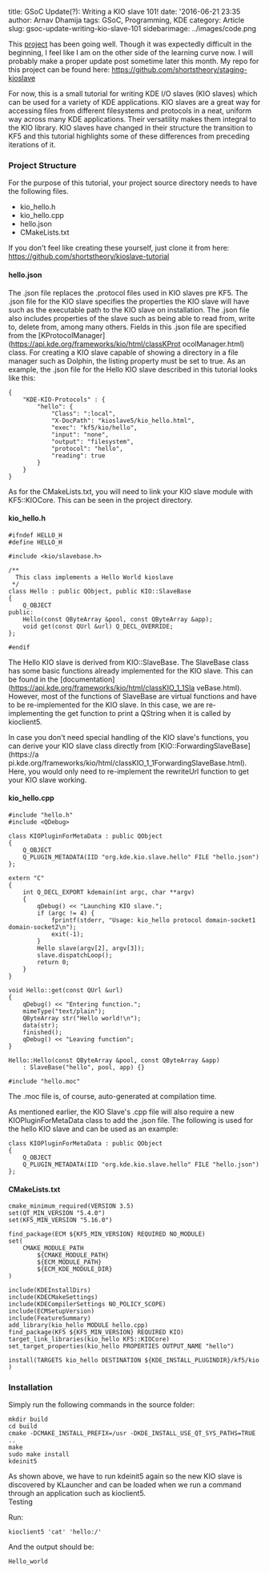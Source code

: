 title: GSoC Update(?): Writing a KIO slave 101!
date: '2016-06-21 23:35
author: Arnav Dhamija
tags: GSoC, Programming, KDE
category: Article
slug: gsoc-update-writing-kio-slave-101
sidebarimage: ../images/code.png

This [project](https://summerofcode.withgoogle.com/projects/#5979393230897152)
has been going well. Though it was expectedly difficult in the beginning, I
feel like I am on the other side of the learning curve now. I will probably
make a proper update post sometime later this month. My repo for this project
can be found here: <https://github.com/shortstheory/staging-kioslave>

For now, this is a small tutorial for writing KDE I/O slaves (KIO slaves)
which can be used for a variety of KDE applications. KIO slaves are a great
way for accessing files from different filesystems and protocols in a neat,
uniform way across many KDE applications. Their versatility makes them
integral to the KIO library. KIO slaves have changed in their structure the
transition to KF5 and this tutorial highlights some of these differences from
preceding iterations of it.

### Project Structure

For the purpose of this tutorial, your project source directory needs to have
the following files.

  * kio_hello.h
  * kio_hello.cpp
  * hello.json
  * CMakeLists.txt

If you don't feel like creating these yourself, just clone it from here:
<https://github.com/shortstheory/kioslave-tutorial>

#### hello.json

The .json file replaces the .protocol files used in KIO slaves pre KF5. The
.json file for the KIO slave specifies the properties the KIO slave will have
such as the executable path to the KIO slave on installation. The .json file
also includes properties of the slave such as being able to read from, write
to, delete from, among many others. Fields in this .json file are specified
from the [KProtocolManager](https://api.kde.org/frameworks/kio/html/classKProt
ocolManager.html) class. For creating a KIO slave capable of showing a
directory in a file manager such as Dolphin, the listing property must be set
to true. As an example, the .json file for the Hello KIO slave described in
this tutorial looks like this:  

```
{  
    "KDE-KIO-Protocols" : {   
        "hello": {   
            "Class": ":local",   
            "X-DocPath": "kioslave5/kio_hello.html",   
            "exec": "kf5/kio/hello",   
            "input": "none",   
            "output": "filesystem",   
            "protocol": "hello",   
            "reading": true   
        }   
    }   
}  
```

As for the CMakeLists.txt, you will need to link your KIO slave module with
KF5::KIOCore. This can be seen in the project directory.  


#### kio_hello.h

```
#ifndef HELLO_H  
#define HELLO_H  

#include <kio/slavebase.h>  

/**  
  This class implements a Hello World kioslave  
 */   
class Hello : public QObject, public KIO::SlaveBase  
{  
    Q_OBJECT   
public:  
    Hello(const QByteArray &pool, const QByteArray &app);   
    void get(const QUrl &url) Q_DECL_OVERRIDE;   
};  

#endif  
```

The Hello KIO slave is derived from KIO::SlaveBase. The SlaveBase class has
some basic functions already implemented for the KIO slave. This can be found
in the [documentation](https://api.kde.org/frameworks/kio/html/classKIO_1_1Sla
veBase.html). However, most of the functions of SlaveBase are virtual
functions and have to be re-implemented for the KIO slave. In this case, we
are re-implementing the get function to print a QString when it is called by
kioclient5.  

In case you don't need special handling of the KIO slave's functions, you can
derive your KIO slave class directly from [KIO::ForwardingSlaveBase](https://a
pi.kde.org/frameworks/kio/html/classKIO_1_1ForwardingSlaveBase.html). Here,
you would only need to re-implement the rewriteUrl function to get your KIO
slave working.  


#### kio_hello.cpp

```
#include "hello.h"  
#include <QDebug>  

class KIOPluginForMetaData : public QObject  
{  
    Q_OBJECT   
    Q_PLUGIN_METADATA(IID "org.kde.kio.slave.hello" FILE "hello.json")   
};  

extern "C"  
{  
    int Q_DECL_EXPORT kdemain(int argc, char **argv)   
    {   
        qDebug() << "Launching KIO slave.";   
        if (argc != 4) {   
            fprintf(stderr, "Usage: kio_hello protocol domain-socket1 domain-socket2\n");   
            exit(-1);   
        }   
        Hello slave(argv[2], argv[3]);   
        slave.dispatchLoop();   
        return 0;   
    }   
}  

void Hello::get(const QUrl &url)  
{  
    qDebug() << "Entering function.";   
    mimeType("text/plain");   
    QByteArray str("Hello world!\n");   
    data(str);   
    finished();   
    qDebug() << "Leaving function";   
}  

Hello::Hello(const QByteArray &pool, const QByteArray &app)  
    : SlaveBase("hello", pool, app) {}   

#include "hello.moc"  
```

The .moc file is, of course, auto-generated at compilation time.  

As mentioned earlier, the KIO Slave's .cpp file will also require a new
KIOPluginForMetaData class to add the .json file. The following is used for
the hello KIO slave and can be used as an example:  

```
class KIOPluginForMetaData : public QObject  
{  
    Q_OBJECT   
    Q_PLUGIN_METADATA(IID "org.kde.kio.slave.hello" FILE "hello.json")   
};  
```

#### CMakeLists.txt

```
cmake_minimum_required(VERSION 3.5)  
set(QT_MIN_VERSION "5.4.0")  
set(KF5_MIN_VERSION "5.16.0")  

find_package(ECM ${KF5_MIN_VERSION} REQUIRED NO_MODULE)  
set(  
    CMAKE_MODULE_PATH   
        ${CMAKE_MODULE_PATH}   
        ${ECM_MODULE_PATH}   
        ${ECM_KDE_MODULE_DIR}   
)  

include(KDEInstallDirs)  
include(KDECMakeSettings)  
include(KDECompilerSettings NO_POLICY_SCOPE)  
include(ECMSetupVersion)  
include(FeatureSummary)  
add_library(kio_hello MODULE hello.cpp)  
find_package(KF5 ${KF5_MIN_VERSION} REQUIRED KIO)  
target_link_libraries(kio_hello KF5::KIOCore)  
set_target_properties(kio_hello PROPERTIES OUTPUT_NAME "hello")  

install(TARGETS kio_hello DESTINATION ${KDE_INSTALL_PLUGINDIR}/kf5/kio )  
```

### Installation

Simply run the following commands in the source folder:  

```
mkdir build  
cd build  
cmake -DCMAKE_INSTALL_PREFIX=/usr -DKDE_INSTALL_USE_QT_SYS_PATHS=TRUE ..  
make  
sudo make install  
kdeinit5  
```

As shown above, we have to run kdeinit5 again so the new KIO slave is
discovered by KLauncher and can be loaded when we run a command through an
application such as kioclient5.  
Testing  

Run:  

```
kioclient5 'cat' 'hello:/'  
```

And the output should be:  

```
Hello_world
```
